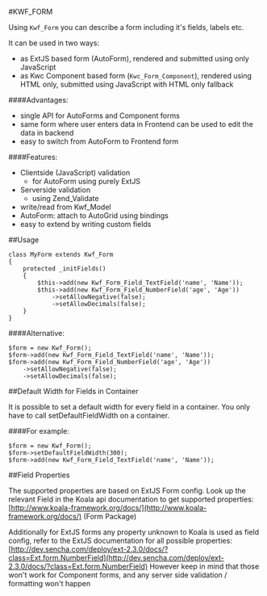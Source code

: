 #KWF_FORM


Using `Kwf_Form` you can describe a form including it's fields, labels etc.

It can be used in two ways:

* as ExtJS based form (AutoForm), rendered and submitted using only JavaScript
* as Kwc Component based form (`Kwc_Form_Component`), rendered using HTML only, submitted using JavaScript with HTML only fallback

####Advantages:

* single API for AutoForms and Component forms
* same form where user enters data in Frontend can be used to edit the data in backend
* easy to switch from AutoForm to Frontend form

####Features:

* Clientside (JavaScript) validation
    * for AutoForm using purely ExtJS
* Serverside validation
    * using Zend_Validate
* write/read from Kwf_Model
* AutoForm: attach to AutoGrid using bindings
* easy to extend by writing custom fields


##Usage

    class MyForm extends Kwf_Form
    {
        protected _initFields()
        {
            $this->add(new Kwf_Form_Field_TextField('name', 'Name'));
            $this->add(new Kwf_Form_Field_NumberField('age', 'Age'))
                ->setAllowNegative(false);
                ->setAllowDecimals(false);
        }
    }
    
####Alternative:
   
    $form = new Kwf_Form();
    $form->add(new Kwf_Form_Field_TextField('name', 'Name'));
    $form->add(new Kwf_Form_Field_NumberField('age', 'Age'))
        ->setAllowNegative(false);
        ->setAllowDecimals(false);
        
        
##Default Width for Fields in Container

It is possible to set a default width for every field in a container. 
You only have to call setDefaultFieldWidth on a container.

####For example:

    $form = new Kwf_Form();
    $form->setDefaultFieldWidth(300);
    $form->add(new Kwf_Form_Field_TextField('name', 'Name'));


##Field Properties

The supported properties are based on ExtJS Form config. Look up the relevant Field in the Koala api documentation 
to get supported properties: [http://www.koala-framework.org/docs/](http://www.koala-framework.org/docs/) (Form Package)

Additionally for ExtJS forms any property unknown to Koala is used as field config, refer to the ExtJS documentation 
for all possible properties: [http://dev.sencha.com/deploy/ext-2.3.0/docs/?class=Ext.form.NumberField](http://dev.sencha.com/deploy/ext-2.3.0/docs/?class=Ext.form.NumberField) However keep 
in mind that those won't work for Component forms, and any server side validation / formatting won't happen
